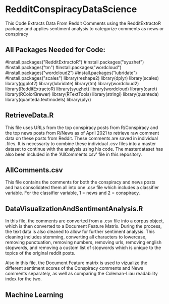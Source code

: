 # RedditConspiracyDataScience
This Code Extracts Data From Reddit Comments using the RedditExtractoR package and applies sentiment analysis to categorize comments as news  or conspiracy

## All Packages Needed for Code: 

#install.packages("RedditExtractoR")
#install.packages("syuzhet")
#install.packages("tm")
#install.packages("wordcloud")
#install.packages("wordcloud2")
#install.packages("lubridate")
#install.packages("scales")
library(reshape2)
library(dplyr)
library(scales)
library(ggplot2)
library(lubridate)
library(tm)
library(wordcloud2)
library(RedditExtractoR)
library(syuzhet)
library(wordcloud)
library(caret)
library(RColorBrewer)
library(RTextTools)
library(stringi)
library(quanteda)
library(quanteda.textmodels)
library(plyr)

## RetrieveData.R

This file uses URLs from the top conspiracy posts from R/Conspiracy and the top news posts from R/News as of April 2021 to retrieve raw comment data on these posts from Reddit. These comments are saved in individual .files. It is necessarty to combine these individual .csv files into a master dataset to continue with the analysis using his code. The masterdataset has also been included in the 'AllComments.csv' file in this repository.

## AllComments.csv

This file contains the comments for both the conspiracy and news posts and has consolidated them all into one .csv file which includes a classifier variable. For the classifier variable, 1 = news and 2 = conspiracy.

## DataVisualizationAndSentimentAnalysis.R

In this file, the comments are converted from a .csv file into a corpus object, which is then converted to a Document Feature Matrix. During the process, the text data is also cleaned to allow for further sentiment analysis. This cleaning includes stemming, converting all characters to lowercase, removing punctuation, removing numbers, removing urls, removing english stopwords, and removing a custom list of stopwords which is unique to the topics of the original reddit posts. 

Also in this file, the Document Feature matrix is used to vizualize the different sentiment scores of the Conspiracy comments and News comments separately, as well as comparing the Coleman-Liau readability index for the two. 

## Machine Learning
